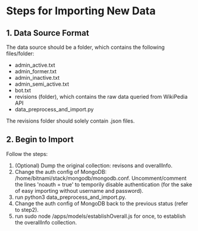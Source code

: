 # Steps for Importing New Data

## 1. Data Source Format
The data source should be a folder, which contains the following files/folder:

- admin_active.txt
- admin_former.txt
- admin_inactive.txt
- admin_semi_active.txt
- bot.txt
- revisions (folder), which contains the raw data queried from WikiPedia API
- data_preprocess_and_import.py

The revisions folder should solely contain .json files.

## 2. Begin to Import

Follow the steps:

1. (Optional) Dump the original collection: revisons and overallInfo.
2. Change the auth config of MongoDB: /home/bitnami/stack/mongodb/mongodb.conf. Uncomment/comment the lines 'noauth = true' to temporily disable authentication (for the sake of easy importing without username and password).
3. run python3 data_preprocess_and_import.py.
4. Change the auth config of MongoDB back to the previous status (refer to step2).
5. run sudo node /apps/models/establishOverall.js for once, to establish the overallInfo collection.

